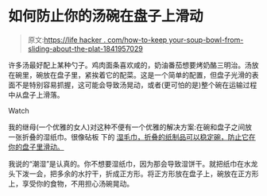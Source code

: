 # 如何防止你的汤碗在盘子上滑动

> 原文:[https://life hacker . com/how-to-keep your-soup-bowl-from-sliding-about-the-plat-1841957029](https://lifehacker.com/how-to-keep-your-soup-bowl-from-sliding-around-the-plat-1841957029)

许多汤最好配上某种勺子。鸡肉面条喜欢咸的，奶油番茄想要烤奶酪三明治。汤放在碗里，碗放在盘子里，紧挨着它的配菜。这是一个简单的配置，但盘子光滑的表面不是特别容易抓握，这可能会导致汤晃动，或者(更可怕的是)整个碗在运输过程中从盘子上滑落。

Watch

我的继母(一个优雅的女人)对这种不便有一个优雅的解决方案:在碗和盘子之间放一张折叠的湿纸巾。很像砧板 下的 [湿毛巾，折叠的纸制品可以稳定碗，防止它在你的盘子里滑动。](https://lifehacker.com/stabilize-a-cutting-board-with-a-damp-towel-1193893676)

我说的“潮湿”是认真的。你不想要湿纸巾，因为那会导致湿饼干。就把纸巾在水龙头下泼一会，把多余的水拧干，折成正方形。将正方形放在盘子上，碗放在正方形上，享受你的食物，不用担心汤碗晃动。
